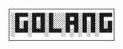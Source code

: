 <!DOCTYPE html PUBLIC "-//W3C//DTD XHTML 1.0 Strict//EN"
   "http://www.w3.org/TR/xhtml1/DTD/xhtml1-strict.dtd">
<html xmlns="http://www.w3.org/1999/xhtml" lang="en" xml:lang="en"><head>
<title>Generated by libcaca 0.99.beta19</title>
</head><body>
<div style="font-family: monospace, fixed; font-weight: bold;">
<span style="">&#9484;&#9472;&#9472;&#9472;&#9472;&#9472;&#9472;&#9472;&#9472;&#9472;&#9472;&#9472;&#9472;&#9472;&#9472;&#9472;&#9472;&#9472;&#9472;&#9472;&#9472;&#9472;&#9472;&#9472;&#9472;&#9488;</span><br />
<span style="">&#9474;&#9617;&#9608;&#9600;&#9600;&#9617;&#9608;&#9600;&#9608;&#9617;&#9608;&#9617;&#9617;&#9617;&#9608;&#9600;&#9608;&#9617;&#9608;&#9600;&#9608;&#9617;&#9608;&#9600;&#9600;&#9474;</span><br />
<span style="">&#9474;&#9617;&#9608;&#9617;&#9608;&#9617;&#9608;&#9617;&#9608;&#9617;&#9608;&#9617;&#9617;&#9617;&#9608;&#9600;&#9608;&#9617;&#9608;&#9617;&#9608;&#9617;&#9608;&#9617;&#9608;&#9474;</span><br />
<span style="">&#9474;&#9617;&#9600;&#9600;&#9600;&#9617;&#9600;&#9600;&#9600;&#9617;&#9600;&#9600;&#9600;&#9617;&#9600;&#9617;&#9600;&#9617;&#9600;&#9617;&#9600;&#9617;&#9600;&#9600;&#9600;&#9474;</span><br />
<span style="">&#9492;&#9472;&#9472;&#9472;&#9472;&#9472;&#9472;&#9472;&#9472;&#9472;&#9472;&#9472;&#9472;&#9472;&#9472;&#9472;&#9472;&#9472;&#9472;&#9472;&#9472;&#9472;&#9472;&#9472;&#9472;&#9496;</span><br />
</div></body></html>
